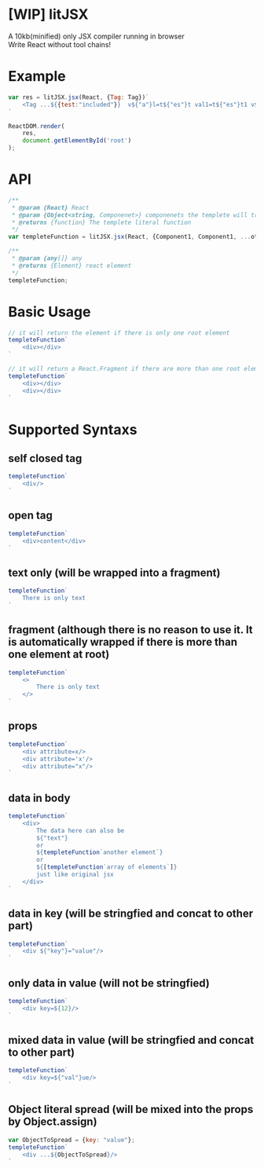 # [WIP] litJSX

A 10kb(minified) only JSX compiler running in browser  
Write React without tool chains!

# Example
```js        
var res = litJSX.jsx(React, {Tag: Tag})`
    <Tag ...${{test:"included"}}  v${"a"}l=t${"es"}t val1=t${"es"}t1 v${"a"}l2=test2/>
`

ReactDOM.render(
    res,
    document.getElementById('root')
);
```

# API

```js
/**
 * @param {React} React
 * @param {Object<string, Componenet>} componenets the templete will try to create element as string directly if it is not registerd here
 * @returns {function} The templete literal function
 */
var templeteFunction = litJSX.jsx(React, {Component1, Component1, ...other});
```

```js
/**
 * @param {any[]} any
 * @returns {Element} react element
 */
templeteFunction;
```

# Basic Usage
```js
// it will return the element if there is only one root element
templeteFunction`
    <div></div>
`

// it will return a React.Fragment if there are more than one root element.
templeteFunction`
    <div></div>
    <div></div>
`
```

# Supported Syntaxs

## self closed tag
```js
templeteFunction`
    <div/>
`
```

## open tag
```js
templeteFunction`
    <div>content</div>
`
```

## text only (will be wrapped into a fragment)
```js
templeteFunction`
    There is only text
`
```

## fragment (although there is no reason to use it. It is automatically wrapped if there is more than one element at root)
```js
templeteFunction`
    <>
        There is only text
    </>
`
```

## props
```js
templeteFunction`
    <div attribute=x/>
    <div attribute='x'/>
    <div attribute="x"/>
`
```

## data in body
```js
templeteFunction`
    <div>
        The data here can also be
        ${"text"}
        or
        ${templeteFunction`another element`}
        or
        ${[templeteFunction`array of elements`]}
        just like original jsx
    </div>
`
```

## data in key (will be stringfied and concat to other part)
```js
templeteFunction`
    <div ${"key"}="value"/>
`
```

## only data in value (will not be stringfied)
```js
templeteFunction`
    <div key=${12}/>
`
```

## mixed data in value (will be stringfied and concat to other part)
```js
templeteFunction`
    <div key=${"val"}ue/>
`
```

## Object literal spread (will be mixed into the props by Object.assign)
```js
var ObjectToSpread = {key: "value"};
templeteFunction`
    <div ...${ObjectToSpread}/>
`
```